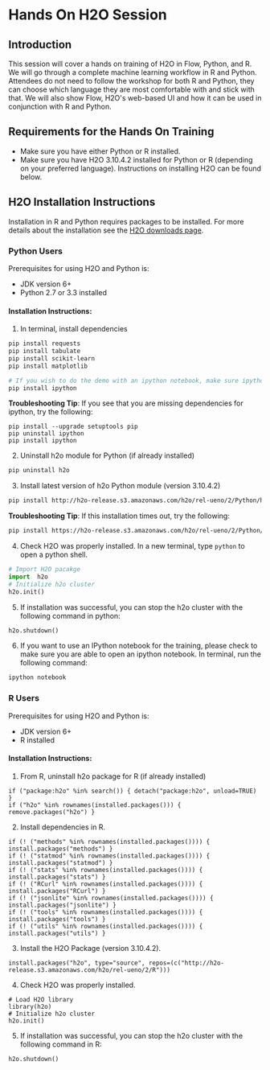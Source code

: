 # Hands On H2O Session

## Introduction

This session will cover a hands on training of H2O in Flow, Python, and R.  We will go through a complete machine learning workflow in R and Python.  Attendees do not need to follow the workshop for both R and Python, they can choose which language they are most comfortable with and stick with that.  We will also show Flow, H2O's web-based UI and how it can be used in conjunction with R and Python.

## Requirements for the Hands On Training

* Make sure you have either Python or R installed.
* Make sure you have H2O 3.10.4.2 installed for Python or R (depending on your preferred language).  Instructions on installing H2O can be found below.


## H2O Installation Instructions

Installation in R and Python requires packages to be installed.  For more details about the installation see the [H2O downloads page](http://h2o-release.s3.amazonaws.com/h2o/rel-ueno/2/index.html).

### Python Users

Prerequisites for using H2O and Python is: 

* JDK version 6+
* Python 2.7 or 3.3 installed

#### Installation Instructions:

1. In terminal, install dependencies

  ```bash
  pip install requests
  pip install tabulate
  pip install scikit-learn
  pip install matplotlib

  # If you wish to do the demo with an ipython notebook, make sure ipython is installed
  pip install ipython
  ```
  **Troubleshooting Tip**: If you see that you are missing dependencies for ipython, try the following: 
  ```
  pip install --upgrade setuptools pip
  pip uninstall ipython
  pip install ipython
  ```

2. Uninstall h2o module for Python (if already installed)

  ```bash
  pip uninstall h2o
  ```

3. Install latest version of h2o Python module (version 3.10.4.2)

  ```bash
  pip install http://h2o-release.s3.amazonaws.com/h2o/rel-ueno/2/Python/h2o-3.10.4.2-py2.py3-none-any.whl
  ```
  **Troubleshooting Tip**: If this installation times out, try the following:
  ```bash
  pip install https://h2o-release.s3.amazonaws.com/h2o/rel-ueno/2/Python/h2o-3.10.4.2-py2.py3-none-any.whl
  ```

4.  Check H2O was properly installed.  In a new terminal, type `python` to open a python shell.

  ```python
  # Import H2O pacakge
  import  h2o
  # Initialize h2o cluster
  h2o.init()
  ```

5. If installation was successful, you can stop the h2o cluster with the following command in python:
  
  ```python
  h2o.shutdown()
  ```

6. If you want to use an IPython  notebook for the training, please check to make sure you are able to open an ipython notebook.  In terminal, run the following command: 
 ```bash
 ipython notebook
 ```

### R Users


Prerequisites for using H2O and Python is: 

* JDK version 6+
* R installed

#### Installation Instructions:


1. From R, uninstall h2o package for R (if already installed)

  ```
  if ("package:h2o" %in% search()) { detach("package:h2o", unload=TRUE) }
  if ("h2o" %in% rownames(installed.packages())) { remove.packages("h2o") }
  ```
2. Install dependencies in R.

  ```
  if (! ("methods" %in% rownames(installed.packages()))) { install.packages("methods") }
  if (! ("statmod" %in% rownames(installed.packages()))) { install.packages("statmod") }
  if (! ("stats" %in% rownames(installed.packages()))) { install.packages("stats") }
  if (! ("RCurl" %in% rownames(installed.packages()))) { install.packages("RCurl") }
  if (! ("jsonlite" %in% rownames(installed.packages()))) { install.packages("jsonlite") }
  if (! ("tools" %in% rownames(installed.packages()))) { install.packages("tools") }
  if (! ("utils" %in% rownames(installed.packages()))) { install.packages("utils") }
  ```

3. Install the H2O Package (version 3.10.4.2).
  
  ```
  install.packages("h2o", type="source", repos=(c("http://h2o-release.s3.amazonaws.com/h2o/rel-ueno/2/R")))
  ```
4.  Check H2O was properly installed.

  ```
  # Load H2O library
  library(h2o)
  # Initialize h2o cluster
  h2o.init()
  ```

5. If installation was successful, you can stop the h2o cluster with the following command in R:
  
  ```
  h2o.shutdown()
  ```


